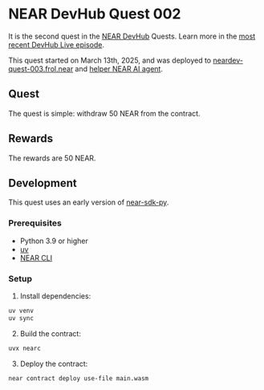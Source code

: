 # NEAR DevHub Quest 002

It is the second quest in the [NEAR DevHub](https://dev.near.org) Quests. Learn more in the [most recent DevHub Live episode](https://www.youtube.com/live/BzoBrTYCNBk?feature=shared&t=2857).

This quest started on March 13th, 2025, and was deployed to [neardev-quest-003.frol.near](https://explorer.near.org/accounts/near-devhub-quest-003.frol.near) and [helper NEAR AI agent](https://app.near.ai/agents/frol.near/DevHub-Quest-003/latest).

## Quest

The quest is simple: withdraw 50 NEAR from the contract.

## Rewards

The rewards are 50 NEAR.

## Development

This quest uses an early version of [near-sdk-py](https://github.com/r-near/near-sdk-py).

### Prerequisites

- Python 3.9 or higher
- [uv](https://pypi.org/project/uv/)
- [NEAR CLI](https://near.cli.rs)

### Setup

1. Install dependencies:

```sh
uv venv
uv sync
```

2. Build the contract:

```sh
uvx nearc
```

3. Deploy the contract:

```sh
near contract deploy use-file main.wasm
```
